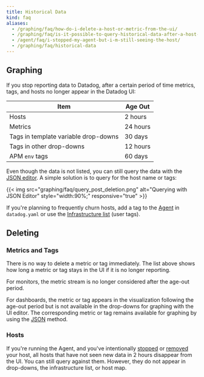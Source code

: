 ```yaml
---
title: Historical Data
kind: faq
aliases:
  - /graphing/faq/how-do-i-delete-a-host-or-metric-from-the-ui/
  - /graphing/faq/is-it-possible-to-query-historical-data-after-a-host-has-been-destroyed/
  - /agent/faq/i-stopped-my-agent-but-i-m-still-seeing-the-host/
  - /graphing/faq/historical-data
---
```


## Graphing

If you stop reporting data to Datadog, after a certain period of time metrics, tags, and hosts no longer appear in the Datadog UI:

| Item                                 | Age Out  |
|--------------------------------------|----------|
| Hosts                                | 2 hours  |
| Metrics                              | 24 hours |
| Tags in template variable drop-downs | 30 days  |
| Tags in other drop-downs             | 12 hours |
| APM `env` tags                       | 60 days  |

Even though the data is not listed, you can still query the data with the [JSON editor][1]. A simple solution is to query for the host name or tags:

{{< img src="graphing/faq/query_post_deletion.png" alt="Querying with JSON Editor" style="width:90%;" responsive="true" >}}

If you're planning to frequently churn hosts, add a tag to the [Agent][2] in `datadog.yaml` or use the [Infrastructure list][3] (user tags).

## Deleting

### Metrics and Tags

There is no way to delete a metric or tag immediately. The list above shows how long a metric or tag stays in the UI if it is no longer reporting.

For monitors, the metric stream is no longer considered after the age-out period.

For dashboards, the metric or tag appears in the visualization following the age-out period but is not available in the drop-downs for graphing with the UI editor. The corresponding metric or tag remains available for graphing by using the [JSON][1] method.

### Hosts

If you're running the Agent, and you've intentionally [stopped][4] or [removed][5] your host, all hosts that have not seen new data in 2 hours disappear from the UI. You can still query against them. However, they do not appear in drop-downs, the infrastructure list, or host map.

[1]: /graphing/graphing_json
[2]: /agent
[3]: /graphing/infrastructure
[4]: /agent/guide/agent-commands/#start-stop-restart-the-agent
[5]: /agent/faq/how-do-i-uninstall-the-agent
